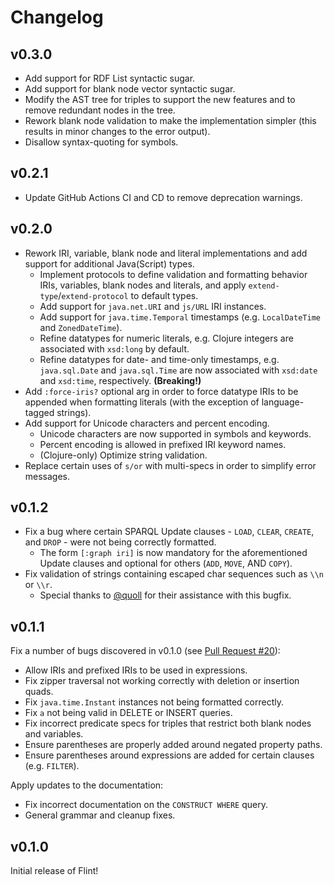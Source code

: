 # Changelog

## v0.3.0

- Add support for RDF List syntactic sugar.
- Add support for blank node vector syntactic sugar.
- Modify the AST tree for triples to support the new features and to remove redundant nodes in the tree.
- Rework blank node validation to make the implementation simpler (this results in minor changes to the error output).
- Disallow syntax-quoting for symbols.

## v0.2.1

- Update GitHub Actions CI and CD to remove deprecation warnings.

## v0.2.0

- Rework IRI, variable, blank node and literal implementations and add support for additional Java(Script) types.
  - Implement protocols to define validation and formatting behavior IRIs, variables, blank nodes and literals, and apply `extend-type`/`extend-protocol` to default types.
  - Add support for `java.net.URI` and `js/URL` IRI instances.
  - Add support for `java.time.Temporal` timestamps (e.g. `LocalDateTime` and `ZonedDateTime`).
  - Refine datatypes for numeric literals, e.g. Clojure integers are associated with `xsd:long` by default.
  - Refine datatypes for date- and time-only timestamps, e.g. `java.sql.Date` and `java.sql.Time` are now associated with `xsd:date` and `xsd:time`, respectively. **(Breaking!)**
- Add `:force-iris?` optional arg in order to force datatype IRIs to be appended when formatting literals (with the exception of language-tagged strings).
- Add support for Unicode characters and percent encoding.
  - Unicode characters are now supported in symbols and keywords.
  - Percent encoding is allowed in prefixed IRI keyword names.
  - (Clojure-only) Optimize string validation.
- Replace certain uses of `s/or` with multi-specs in order to simplify error messages.

## v0.1.2

- Fix a bug where certain SPARQL Update clauses - `LOAD`, `CLEAR`, `CREATE`, and `DROP` - were not being correctly formatted.
  - The form `[:graph iri]` is now mandatory for the aforementioned Update clauses and optional for others (`ADD`, `MOVE`, AND `COPY`).
- Fix validation of strings containing escaped char sequences such as `\\n` or `\\r`.
  - Special thanks to [@quoll](https://github.com/quoll) for their assistance with this bugfix.

## v0.1.1

Fix a number of bugs discovered in v0.1.0 (see [Pull Request #20](https://github.com/yetanalytics/flint/pull/20)):
- Allow IRIs and prefixed IRIs to be used in expressions.
- Fix zipper traversal not working correctly with deletion or insertion quads.
- Fix `java.time.Instant` instances not being formatted correctly.
- Fix `a` not being valid in DELETE or INSERT queries.
- Fix incorrect predicate specs for triples that restrict both blank nodes and variables.
- Ensure parentheses are properly added around negated property paths.
- Ensure parentheses around expressions are added for certain clauses (e.g. `FILTER`).

Apply updates to the documentation:
- Fix incorrect documentation on the `CONSTRUCT WHERE` query.
- General grammar and cleanup fixes.

## v0.1.0

Initial release of Flint!
